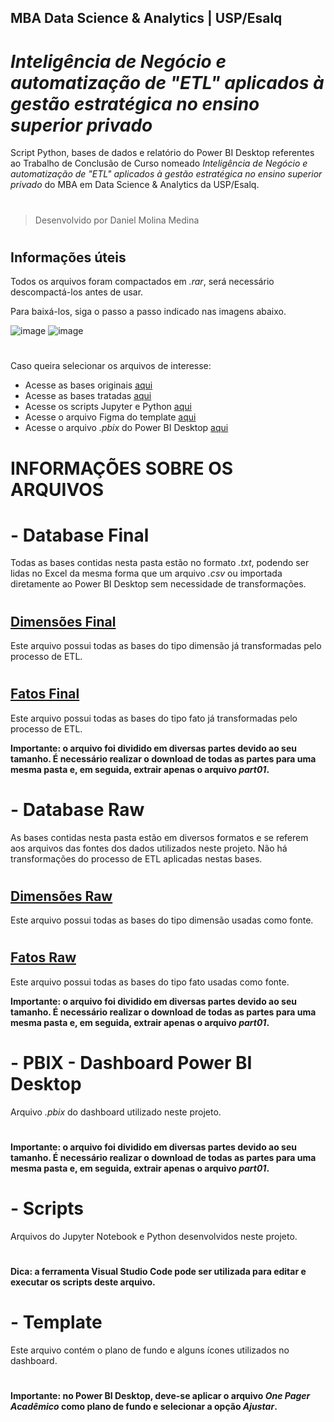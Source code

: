 ## **MBA Data Science & Analytics | USP/Esalq**
# **_Inteligência de Negócio e automatização de "ETL" aplicados à gestão estratégica no ensino superior privado_**
Script Python, bases de dados e relatório do Power BI Desktop referentes ao Trabalho de Conclusão de Curso nomeado _Inteligência de Negócio e automatização de "ETL" aplicados à gestão estratégica no ensino superior privado_ do MBA em Data Science &amp; Analytics da USP/Esalq.
#
> Desenvolvido por Daniel Molina Medina
#
#
## Informações úteis
Todos os arquivos foram compactados em _.rar_, será necessário descompactá-los antes de usar.

Para baixá-los, siga o passo a passo indicado nas imagens abaixo.

![image](https://github.com/xDanMedina/tcc_data_science_analytics_mba_usp_esalq/assets/57509935/7a16de93-1402-4152-9ef6-ee25ddaef42d)
![image](https://github.com/xDanMedina/tcc_data_science_analytics_mba_usp_esalq/assets/57509935/a2dff136-2c77-4164-9286-bb5e72b38155)
#
Caso queira selecionar os arquivos de interesse:

- Acesse as bases originais [aqui](https://github.com/xDanMedina/tcc_data_science_analytics_mba_usp_esalq/tree/main/Database%20Raw)
- Acesse as bases tratadas [aqui](https://github.com/xDanMedina/tcc_data_science_analytics_mba_usp_esalq/tree/main/Database%20Final)
- Acesse os scripts Jupyter e Python [aqui](https://github.com/xDanMedina/tcc_data_science_analytics_mba_usp_esalq/tree/main/Script)
- Acesse o arquivo Figma do template [aqui](https://github.com/xDanMedina/tcc_data_science_analytics_mba_usp_esalq/tree/main/Template)
- Acesse o arquivo _.pbix_ do Power BI Desktop [aqui](https://github.com/xDanMedina/tcc_data_science_analytics_mba_usp_esalq/tree/main/PBIX)
#
#
# INFORMAÇÕES SOBRE OS ARQUIVOS
# - Database Final 
Todas as bases contidas nesta pasta estão no formato _.txt_, podendo ser lidas no Excel da mesma forma que um arquivo _.csv_ ou importada diretamente ao Power BI Desktop sem necessidade de transformações.
#
## [Dimensões Final](https://github.com/xDanMedina/tcc_data_science_analytics_mba_usp_esalq/blob/main/Database%20Final/Dimensões%20Final.rar)
Este arquivo possui todas as bases do tipo dimensão já transformadas pelo processo de ETL.
#
## [Fatos Final](https://github.com/xDanMedina/tcc_data_science_analytics_mba_usp_esalq/blob/main/Database%20Final/Fatos%20Final.part01.rar)
Este arquivo possui todas as bases do tipo fato já transformadas pelo processo de ETL.

**Importante: o arquivo foi dividido em diversas partes devido ao seu tamanho. É necessário realizar o download de todas as partes para uma mesma pasta e, em seguida, extrair apenas o arquivo _part01_.**
#
# - Database Raw 
As bases contidas nesta pasta estão em diversos formatos e se referem aos arquivos das fontes dos dados utilizados neste projeto. Não há transformações do processo de ETL aplicadas nestas bases.
#
## [Dimensões Raw](https://github.com/xDanMedina/tcc_data_science_analytics_mba_usp_esalq/blob/main/Database%20Raw/Dimensões%20Raw.rar)
Este arquivo possui todas as bases do tipo dimensão usadas como fonte.
#
## [Fatos Raw](https://github.com/xDanMedina/tcc_data_science_analytics_mba_usp_esalq/blob/main/Database%20Raw/Fatos%20Raw.part001.rar)
Este arquivo possui todas as bases do tipo fato usadas como fonte.

**Importante: o arquivo foi dividido em diversas partes devido ao seu tamanho. É necessário realizar o download de todas as partes para uma mesma pasta e, em seguida, extrair apenas o arquivo _part01_.**
#
# - PBIX - Dashboard Power BI Desktop
Arquivo _.pbix_ do dashboard utilizado neste projeto.
#
**Importante: o arquivo foi dividido em diversas partes devido ao seu tamanho. É necessário realizar o download de todas as partes para uma mesma pasta e, em seguida, extrair apenas o arquivo _part01_.**
#
# - Scripts
Arquivos do Jupyter Notebook e Python desenvolvidos neste projeto.
#
**Dica: a ferramenta Visual Studio Code pode ser utilizada para editar e executar os scripts deste arquivo.**
#
# - Template
Este arquivo contém o plano de fundo e alguns ícones utilizados no dashboard.
#
**Importante: no Power BI Desktop, deve-se aplicar o arquivo _One Pager Acadêmico_ como plano de fundo e selecionar a opção _Ajustar_.**
